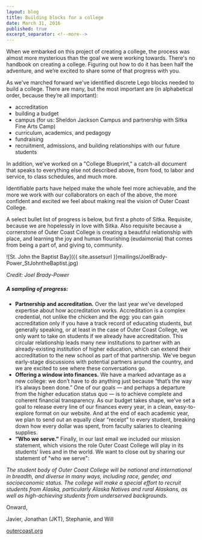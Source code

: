 ```yaml
---
layout: blog
title: Building blocks for a college
date: March 31, 2016
published: true
excerpt_separator: <!--more-->
---
```


When we embarked on this project of creating a college, the process was almost more mysterious than the goal we were working towards. There's no handbook on creating a college. Figuring out how to do it has been half the adventure, and we’re excited to share some of that progress with you.

As we've marched forward we've identified discrete Lego blocks needed to build a college. There are many, but the most important are (in alphabetical order, because they’re all important):

- accreditation
- building a budget
- campus (for us: Sheldon Jackson Campus and partnership with Sitka Fine Arts Camp)
- curriculum, academics, and pedagogy
- fundraising
- recruitment, admissions, and building relationships with our future students
<!--more-->

In addition, we’ve worked on a "College Blueprint," a catch-all document that speaks to everything else not described above, from food, to labor and service, to class schedules, and much more.

Identifiable parts have helped make the whole feel more achievable, and the more we work with our collaborators on each of the above, the more confident and excited we feel about making real the vision of Outer Coast College.

A select bullet list of progress is below, but first a photo of Sitka. Requisite, because we are hopelessly in love with Sitka. Also requisite because a cornerstone of Outer Coast College is creating a beautiful relationship with place, and learning the joy and human flourishing (eudaimonia) that comes from being a part of, and giving to, community.

![St. John the Baptist Bay]({{ site.assetsurl }}mailings/JoelBrady-Power_StJohntheBaptist.jpg)

_Credit: Joel Brady-Power_

##### A sampling of progress:

- **Partnership and accreditation.** Over the last year we've developed expertise about how accreditation works. Accreditation is a complex credential, not unlike the chicken and the egg: you can gain accreditation only if you have a track record of educating students, but generally speaking, or at least in the case of Outer Coast College, we only want to take on students if we already have accreditation. This circular relationship leads many new institutions to partner with an already-existing institution of higher education, which can extend their accreditation to the new school as part of that partnership. We've begun early-stage discussions with potential partners around the country, and we are excited to see where these conversations go.
- **Offering a window into finances.** We have a marked advantage as a new college: we don’t have to do anything just because “that’s the way it’s always been done.” One of our goals — and perhaps a departure from the higher education status quo — is to achieve complete and coherent financial transparency. As our budget takes shape, we’ve set a goal to release every line of our finances every year, in a clean, easy-to-explore format on our website. And at the end of each academic year, we plan to send out an equally clear “receipt” to every student, breaking down how every dollar was spent, from faculty salaries to cleaning supplies.
- **“Who we serve.”** Finally, in our last email we included our mission statement, which visions the role Outer Coast College will play in its students’ lives and in the world. We want to close out by sharing our statement of "who we serve":

_The student body of Outer Coast College will be national and international in breadth, and diverse in many ways, including race, gender, and socioeconomic status. The college will make a special effort to recruit students from Alaska, particularly Alaska Natives and rural Alaskans, as well as high-achieving students from underserved backgrounds._

Onward,

Javier, Jonathan (JKT), Stephanie, and Will

[outercoast.org](http://outercoast.org)
